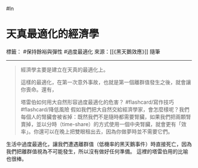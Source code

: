 #ln 
# 天真最適化的經濟學
標籤： #保持餘裕與彈性 #過度最適化 
來源：[[《黑天鵝效應》]] 隨筆

---

> 經濟學主要是建立在天真的最適化上。
> 
> 這樣的最適化，在第一次意外事故，也就是第一個離群值發生之後，就會讓你喪命。還有，
> 
> 塔雷伯如何用大自然形容過度最適化的危害？ #flashcard/寫作技巧 #flashcard/降低風險
> 假如我們把大自然交給經濟學家，會怎麼樣呢？我們每個人的腎臟會被省掉：既然我們不是隨時都需要腎臟，如果我們把兩顆腎賣掉，並以分時（time-share）的方式使用一個中央腎臟，就會更有「效率」。你還可以在晚上把雙眼租出去，因為你做夢時並不需要它們。 

生活中過度最適化，讓我們遭遇離群值（低機率的黑天鵝事件）時直接死亡，因為我們把離群值視為不可能發生，所以沒有做好任何準備。
這裡的塔雷伯用的比喻也很棒。